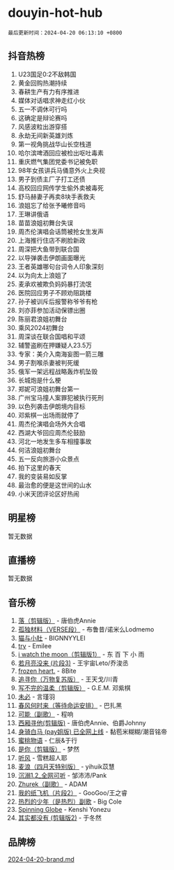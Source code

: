 # douyin-hot-hub

`最后更新时间：2024-04-20 06:13:10 +0800`

## 抖音热榜

1. U23国足0:2不敌韩国
1. 黄金回购热潮持续
1. 春耕生产有力有序推进
1. 媒体对话唱求神走红小伙
1. 五一不调休可行吗
1. 这确定是辩论赛吗
1. 风感波粒出游穿搭
1. 永劫无间新英雄刘炼
1. 第一视角挑战华山长空栈道
1. 哈尔滨啤酒回应被检出呕吐毒素
1. 重庆燃气集团党委书记被免职
1. 98年女孩讲兵马俑意外火上央视
1. 男子到债主厂子打工还债
1. 高校回应网传学生偷外卖被毒死
1. 舒马赫妻子再卖8块手表救夫
1. 浪姐忘了给张予曦修音吗
1. 王琳讲俄语
1. 苗苗浪姐初舞台失误
1. 周杰伦演唱会话筒被抢女生发声
1. 上海推行住店不刷脸新政
1. 周深把大鱼带到联合国
1. 以导弹袭击伊朗画面曝光
1. 王者英雄哪句台词令人印象深刻
1. 以为向太上浪姐了
1. 麦承欢被欺负妈妈暴打流氓
1. 医院回应男子不顾劝阻跳楼
1. 孙子被训斥后报警称爷爷有枪
1. 刘亦菲参加活动保镖出圈
1. 陈丽君浪姐初舞台
1. 乘风2024初舞台
1. 周深谈在联合国唱和平颂
1. 辅警盗刷在押嫌疑人23.5万
1. 专家：美介入南海妄图一箭三雕
1. 男子割喉杀妻被判死缓
1. 俄军一架远程战略轰炸机坠毁
1. 长城炮是什么梗
1. 郑妮可浪姐初舞台第一
1. 广州宝马撞人案罪犯被执行死刑
1. 以色列袭击伊朗境内目标
1. 邓紫棋一出场雨就停了
1. 周杰伦演唱会场外大合唱
1. 西湖大爷回应周杰伦鼓励
1. 河北一地发生多车相撞事故
1. 何洁浪姐初舞台
1. 五一反向旅游小众景点
1. 拍下这里的春天
1. 我的变装易如反掌
1. 最治愈的便是这世间的山水
1. 小米天团评论区好热闹

## 明星榜

暂无数据

## 直播榜

暂无数据

## 音乐榜

1. [落（剪辑版）](https://sf6-cdn-tos.douyinstatic.com/obj/tos-cn-ve-2774/o0h6HvN1BBbli9LtU3i5fQIleBQMF5Cg4TZmmC) - 唐伯虎Annie
1. [孤独材料（VERSE段）](https://sf5-hl-cdn-tos.douyinstatic.com/obj/tos-cn-ve-2774/ocX7glDNHYlwFeYrGQfBZoThtvPWy8tCCEBGKQ) - 布鲁昔/诺米么Lodmemo
1. [猫与小肚](https://sf5-hl-cdn-tos.douyinstatic.com/obj/tos-cn-ve-2774/osZeoClMECgK8DYl6VebABgbchEtPYQjZEnRtd) - BIGNNYYLEI
1. [try](https://sf3-cdn-tos.douyinstatic.com/obj/tos-cn-ve-2774/oMCYLreazYIFEgVb1vQdrJnJTbe8DDfiCA6gKw) - Emilee
1. [i watch the moon（剪辑版1）](https://sf3-cdn-tos.douyinstatic.com/obj/tos-cn-ve-2774/o0I9mSChzHZANMJIEBfkCQzzg6N5WAcVtqft9P) - 东 百 下 小 雨
1. [若月亮没来 (片段3)](https://sf5-hl-cdn-tos.douyinstatic.com/obj/tos-cn-ve-2774/okfyEUsGW1B1ovJi5JiN9IjvAT2lMwA054GoEB) - 王宇宙Leto/乔浚丞
1. [frozen heart.](https://sf3-cdn-tos.douyinstatic.com/obj/tos-cn-ve-2774/oIIWJfyjIACZA9zQMtnJ6hQQhFC4vhCupoRBsO) - 8Bite
1. [追寻你（万物复苏版）](https://sf3-cdn-tos.douyinstatic.com/obj/tos-cn-ve-2774/oYeAZJsbjIDit9APmBg8u6uDUQnHmoCf3gbo74) - 王天戈/川青
1. [写不完的温柔（剪辑版）](https://sf3-cdn-tos.douyinstatic.com/obj/tos-cn-ve-2774/oYBzzZQJ233GfwkemJJffAIWgeIYrjZfWhHTcG) - G.E.M. 邓紫棋
1. [未必](https://sf5-hl-cdn-tos.douyinstatic.com/obj/tos-cn-ve-2774/ogntQMFnKQDZUgTCYuJgfLEtleYZZFxBQqhhFB) - 言瑾羽
1. [春风何时来（等待命运安排）](https://sf3-cdn-tos.douyinstatic.com/obj/tos-cn-ve-2774/oICBNbD3gelMfB4WgiD1KI2jQtXZE2FgHLwtsl) - 巴扎黑
1. [可能（副歌）](https://sf3-cdn-tos.douyinstatic.com/obj/tos-cn-ve-2774/cde1731888894259b333569393c2fb51) - 程响
1. [西厢寻他(剪辑版)](https://sf5-hl-cdn-tos.douyinstatic.com/obj/tos-cn-ve-2774/oUsAVfAQKlRNxEv5qxvIB8o5qmIWUcXbzJKJhw) - 唐伯虎Annie、伯爵Johnny
1. [身骑白马 (pay姐版) 已全网上线](https://sf5-hl-cdn-tos.douyinstatic.com/obj/tos-cn-ve-2774/oQLO5ZgLsFkaDhdIIveF2zUCgfweY0gWaH4AQG) - 黏苞米糊糊/潮音铭帝
1. [蜜桃物语](https://sf5-hl-cdn-tos.douyinstatic.com/obj/tos-cn-ve-2774/oIhOSCZtIACtYU4XQkngiW9kCBfVD1Fz9IYeqL) - 仁辰&于行
1. [是你（剪辑版）](https://sf3-cdn-tos.douyinstatic.com/obj/tos-cn-ve-2774/46019dae783c4c969944217fe1cfafc4) - 梦然
1. [听风](https://sf3-cdn-tos.douyinstatic.com/obj/tos-cn-ve-2774/oAPa3yDDDIZygYzQdBemCAIngcCeEARgbQDtJC) - 雪糕超人耶
1. [麦浪（四月天特别版）](https://sf5-hl-cdn-tos.douyinstatic.com/obj/tos-cn-ve-2774/26f5501a6547411fa3fbedc592fed0ad) - yihuik苡慧
1. [沉溺1.2_全网可听](https://sf5-hl-cdn-tos.douyinstatic.com/obj/tos-cn-ve-2774/ok2QoiBqsWAX9McZmWiI9gAB0EzwD4Xj6yfmtH) - 邹沛沛/Pank
1. [Zhurek（副歌）](https://sf3-cdn-tos.douyinstatic.com/obj/tos-cn-ve-2774/ooQm8FBZQDlf0btEYgVpCcSCQfrdJGBEKZYBGS) - ADAM
1. [我的纸飞机（片段2）](https://sf5-hl-cdn-tos.douyinstatic.com/obj/tos-cn-ve-2774/oM2ZrKcg2CD5AeRB2gkeXOFB1IxAGJdZPazYHf) - GooGoo/王之睿
1. [热烈的少年（是热烈）副歌](https://sf5-hl-cdn-tos.douyinstatic.com/obj/tos-cn-ve-2774/owVNI0CLDAUMtSz6TEYvfFBFL4UDFFhLfgK8fa) - Big Cole
1. [Spinning Globe](https://sf5-hl-cdn-tos.douyinstatic.com/obj/tos-cn-ve-2774/oAYhDobngQZXzvJaWpxueRR0jC4FZDexedXDYA) - Kenshi Yonezu
1. [其实都没有 (剪辑版2)](https://sf5-hl-cdn-tos.douyinstatic.com/obj/tos-cn-ve-2774/oEBNQenHZtBhxYjGgUDQk0BCHTigQafgFlbQ7k) - 于冬然

## 品牌榜

[2024-04-20-brand.md](2024-04-20-brand.md)
